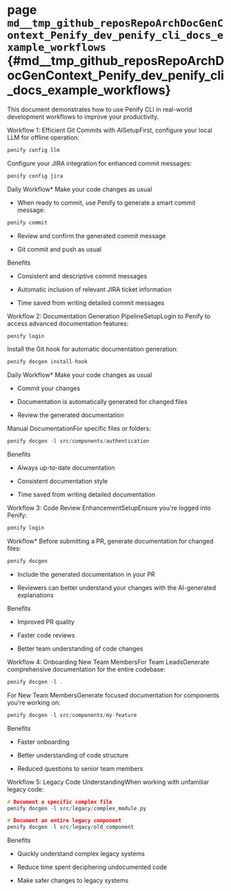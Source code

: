# page `md__tmp_github_reposRepoArchDocGenContext_Penify_dev_penify_cli_docs_example_workflows` {#md__tmp_github_reposRepoArchDocGenContext_Penify_dev_penify_cli_docs_example_workflows}

This document demonstrates how to use Penify CLI in real-world development workflows to improve your productivity.

Workflow 1: Efficient Git Commits with AISetupFirst, configure your local LLM for offline operation:

```cpp
penify config llm
```

Configure your JIRA integration for enhanced commit messages:

```cpp
penify config jira
```

Daily Workflow* Make your code changes as usual

* When ready to commit, use Penify to generate a smart commit message:

```cpp
penify commit
```

* Review and confirm the generated commit message

* Git commit and push as usual

Benefits

* Consistent and descriptive commit messages

* Automatic inclusion of relevant JIRA ticket information

* Time saved from writing detailed commit messages

Workflow 2: Documentation Generation PipelineSetupLogin to Penify to access advanced documentation features:

```cpp
penify login
```

Install the Git hook for automatic documentation generation:

```cpp
penify docgen install-hook
```

Daily Workflow* Make your code changes as usual

* Commit your changes

* Documentation is automatically generated for changed files

* Review the generated documentation

Manual DocumentationFor specific files or folders:

```cpp
penify docgen -l src/components/authentication
```

Benefits

* Always up-to-date documentation

* Consistent documentation style

* Time saved from writing detailed documentation

Workflow 3: Code Review EnhancementSetupEnsure you're logged into Penify:

```cpp
penify login
```

Workflow* Before submitting a PR, generate documentation for changed files:

```cpp
penify docgen
```

* Include the generated documentation in your PR

* Reviewers can better understand your changes with the AI-generated explanations

Benefits

* Improved PR quality

* Faster code reviews

* Better team understanding of code changes

Workflow 4: Onboarding New Team MembersFor Team LeadsGenerate comprehensive documentation for the entire codebase:

```cpp
penify docgen -l .
```

For New Team MembersGenerate focused documentation for components you're working on:

```cpp
penify docgen -l src/components/my-feature
```

Benefits

* Faster onboarding

* Better understanding of code structure

* Reduced questions to senior team members

Workflow 5: Legacy Code UnderstandingWhen working with unfamiliar legacy code:

```cpp
# Document a specific complex file
penify docgen -l src/legacy/complex_module.py

# Document an entire legacy component
penify docgen -l src/legacy/old_component
```

Benefits

* Quickly understand complex legacy systems

* Reduce time spent deciphering undocumented code

* Make safer changes to legacy systems

